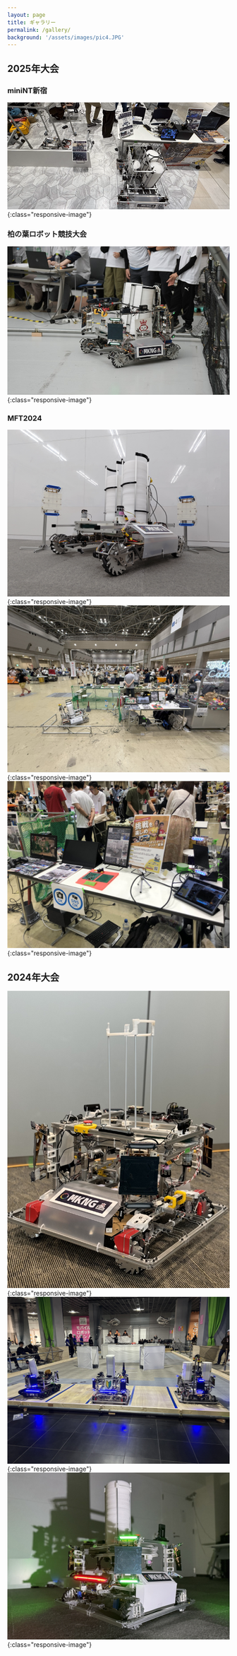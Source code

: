 ```yaml
---
layout: page
title: ギャラリー
permalink: /gallery/
background: '/assets/images/pic4.JPG'
---
```

<link rel="stylesheet" href="{{ '/assets/css/style.css' | relative_url }}">


## 2025年大会
### miniNT新宿
![](img/2025/miniNT新宿/miniNT新宿_booth.png){:class="responsive-image"}
### 柏の葉ロボット競技大会
![](img/2025/kashiwanoha_event2.JPG){:class="responsive-image"}

### MFT2024
![](img/2025/MFT2024/MFT2024_img.jpg){:class="responsive-image"}
![](img/2025/MFT2024/MFT_booth2.jpg){:class="responsive-image"}
![](img/2025/MFT2024/MFT_desk.jpg){:class="responsive-image"}

## 2024年大会
![](img/2024/pic1.jpg){:class="responsive-image"}  
![](img/2024/pic2.JPG){:class="responsive-image"}  
![](img/2024/machine.png){:class="responsive-image"}

